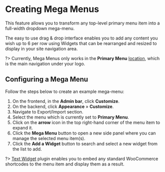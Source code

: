 # Creating Mega Menus

This feature allows you to transform any top-level primary menu item into a full-width dropdown mega-menu.

The easy to use drag & drop interface enables you to add any content you wish up to 6 per row using Widgets that can be rearranged and resized to display in your site navigation area.

?> Currently, Mega Menus only works in the **Primary Menu** [location](menu-user-guide?id=assigning-your-menu-to-a-location), which is the main navigation under your logo.

## Configuring a Mega Menu

Follow the steps below to create an example mega-menu:

1. On the frontend, in the **Admin bar**, click **Customize**.
2. On the backend, click **Appearance** » **Customize**.
3. Navigate to Export/Import section.
4. Select the menu which is currently set to **Primary Menu**.
5. Click on the **arrow** icon in the top right-hand corner of the menu item to expand it.
6. Click the **Mega Menu** button to open a new side panel where you can manage the selected menu item(s).
7. Click the **Add a Widget** button to search and select a new widget from the list to add.

?> [Text Widget](https://codex.wordpress.org/WordPress_Widgets#Adding_Code_to_the_Text_Widget) plugin enables you to embed any standard WooCommerce shortcodes to the menu item and display them as a result.
